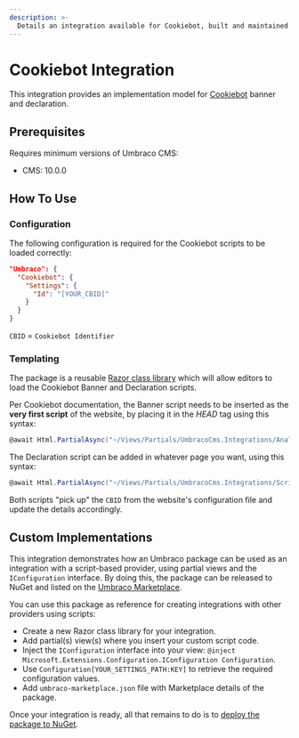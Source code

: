 ```yaml
---
description: >-
  Details an integration available for Cookiebot, built and maintained by Umbraco HQ.
---
```


# Cookiebot Integration

This integration provides an implementation model for [Cookiebot](https://www.cookiebot.com/) banner and declaration.

## Prerequisites

Requires minimum versions of Umbraco CMS:
- CMS: 10.0.0

## How To Use

### Configuration

The following configuration is required for the Cookiebot scripts to be loaded correctly:

```json
"Umbraco": {
  "Cookiebot": {
    "Settings": {
      "Id": "[YOUR_CBID]"
    }
  }
}
```

`CBID` = `Cookiebot Identifier`

### Templating

The package is a reusable [Razor class library](https://learn.microsoft.com/en-us/aspnet/core/razor-pages/?view=aspnetcore-6.0&tabs=visual-studio) which will allow editors to load the Cookiebot Banner and Declaration scripts.

Per Cookiebot documentation, the Banner script needs to be inserted as the **very first script** of the website, by placing it in the _HEAD_ tag using this syntax:

```csharp
@await Html.PartialAsync("~/Views/Partials/UmbracoCms.Integrations/Analytics/Cookiebot/Banner.cshtml")
```

The Declaration script can be added in whatever page you want, using this syntax:

```csharp
@await Html.PartialAsync("~/Views/Partials/UmbracoCms.Integrations/Scripts/Cookiebot/Declaration.cshtml")
```

Both scripts "pick up" the `CBID` from the website's configuration file and update the details accordingly.

## Custom Implementations

This integration demonstrates how an Umbraco package can be used as an integration with a script-based provider, using partial views and the `IConfiguration` interface.  By doing this, the package can be released to NuGet and listed on the [Umbraco Marketplace](https://marketplace.umbraco.com).

You can use this package as reference for creating integrations with other providers using scripts:

- Create a new Razor class library for your integration.
- Add partial(s) view(s) where you insert your custom script code.
- Inject the `IConfiguration` interface into your view: `@inject Microsoft.Extensions.Configuration.IConfiguration Configuration`.
- Use `Configuration[YOUR_SETTINGS_PATH:KEY]` to retrieve the required configuration values.
- Add `umbraco-marketplace.json` file with Marketplace details of the package.

Once your integration is ready, all that remains to do is to [deploy the package to NuGet](https://learn.microsoft.com/en-us/nuget/what-is-nuget).





